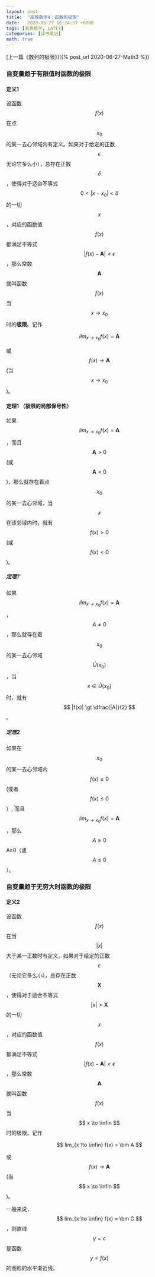 ```yaml
---
layout: post
title:  "高等数学4：函数的极限"
date:   2020-06-27 16:24:57 +0800
tags: [高等数学, LATEX]
categories: [读书笔记]
math: true
---
```


[上一篇《数列的极限》]({% post_url 2020-06-27-Math3 %})

### 自变量趋于有限值时函数的极限

#### 定义1 


设函数 <span> $$ f(x) $$ </span> 在点 <span> $$ x_0 $$ </span> 的某一去心邻域内有定义。如果对于给定的正数 <span> $$ \epsilon $$ </span> 无论它多么小），总存在正数 <span> $$ \delta $$ </span> ，使得对于适合不等式 <span> $$ 0 \lt | x - x_0 | \lt \delta $$ </span> 的一切<span> $$ x $$ </span>，对应的函数值<span> $$ f(x) $$ </span>都满足不等式<span> $$ |f(x) - \bm A | \lt \epsilon $$ </span>，那么常数<span> $$ \bm A $$ </span>就叫函数<span> $$ f(x) $$ </span>当 <span> $$ x \to x_0 $$ </span> 时的**极限**。记作


$$
lim_{x \to x_0}⁡f(x) = \bm A
$$


或 <span> $$ f(x) \to \bm A $$ </span> (当 <span> $$ x \to x_0 $$ </span>)。


#### 定理1 （极限的局部保号性）


如果<span> $$ lim_{x \to x_0} f(x) = \bm A $$ </span>，而且 <span> $$ \bm A \gt 0 $$ </span>(或 <span> $$ \bm A \lt 0 $$ </span> )，那么就存在着点<span> $$ x_0 $$ </span>的某一去心邻域，当<span> $$ x $$ </span>在该邻域内时，就有<span> $$ f(x) \gt 0 $$ </span> (或 <span> $$ f(x) \lt 0 $$ </span> )。


##### 定理1' 

如果<span> $$ lim_{x \to x_0} f(x) = \bm A $$ </span>，<span> $$ A \not = 0 $$ </span>，那么就存在着<span> $$ x_0 $$ </span>的某一去心邻域 <span> $$ \mathring{U}(x_0) $$ </span> ，当 <span> $$ x \in \mathring{U}(x_0) $$ </span> 时，就有<span> $$ |f(x)| \gt \dfrac{|A|}{2} $$ </span>。


##### 定理2

如果在<span> $$ x_0 $$ </span>的某一去心邻域内<span> $$ f(x) \ge 0 $$ </span>(或者<span> $$ f(x) \le 0 $$ </span>）, 而且 <span> $$ lim_{ x \to x_0} f(x) = \bm A $$ </span>，那么 <span> $$ A \ge 0 $$ </span> A≥0（或 <span> $$ A \le 0 $$ </span>）。


### 自变量趋于无穷大时函数的极限

#### 定义2 


设函数<span> $$ f(x) $$ </span>在当<span> $$ |x| $$ </span>大于某一正数时有定义，如果对于给定的正数<span> $$ \epsilon $$ </span>（无论它多么小），总存在正数<span> $$ \bm X $$ </span>，使得对于适合不等式<span> $$ |x| \gt \bm X $$ </span> 的一切<span> $$ x $$ </span>，对应的函数值<span> $$ f(x) $$ </span>都满足不等式<span> $$ | f(x) - \bm A | \lt \epsilon $$ </span>，那么常数<span> $$ \bm A $$ </span>就叫函数<span> $$ f(x) $$ </span>当<span> $$ x \to \infin $$ </span>时的极限。记作


$$
lim_{x \to \infin} f(x) = \bm A
$$


或 <span> $$ f(x) \to \bm A $$ </span> (当<span> $$ x \to \infin $$ </span>)。


一般来说，<span> $$ lim_{x \to \infin} f(x) = \bm C  $$ </span>，则直线<span> $$ y = c $$ </span>是函数<span> $$ y = f(x) $$ </span>的图形的水平渐近线。

